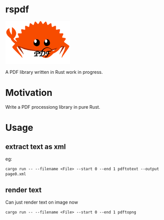 # rspdf

<img src="./doc/images/rspdf.png" alt="rspdf" style="width:40%;" />

A PDF library written in Rust work in progress.

# Motivation
Write a PDF processiong library in pure Rust.

# Usage

## extract text as xml
eg:

```
cargo run -- --filename <File> --start 0 --end 1 pdftotext --output page0.xml 
```

## render text
Can just render text on image now

```
cargo run -- --filename <File> --start 0 --end 1 pdftopng 
```




